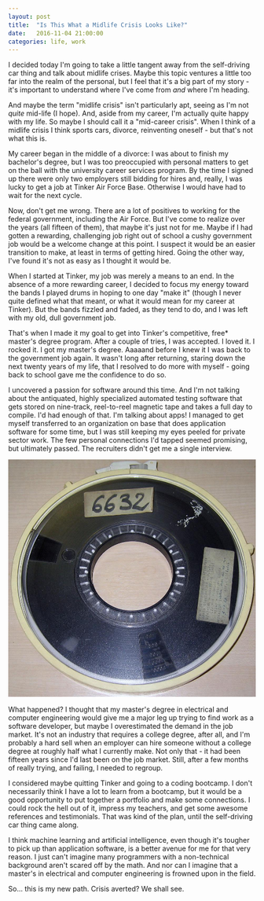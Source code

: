 ```yaml
---
layout: post
title:  "Is This What a Midlife Crisis Looks Like?"
date:   2016-11-04 21:00:00 
categories: life, work
---
```


I decided today I'm going to take a little tangent away from the self-driving car thing and talk about midlife crises. Maybe this topic ventures a little too far into the realm of the personal, but I feel that it's a big part of my story - it's important to understand where I've come from *and* where I'm heading.

And maybe the term "midlife crisis" isn't particularly apt, seeing as I'm not *quite* mid-life (I hope). And, aside from my career, I'm actually quite happy with my life. So maybe I should call it a "mid-career crisis". When I think of a midlife crisis I think sports cars, divorce, reinventing oneself - but that's not what this is.

My career began in the middle of a divorce: I was about to finish my bachelor's degree, but I was too preoccupied with personal matters to get on the ball with the university career services program. By the time I signed up there were only two employers still bidding for hires and, really, I was lucky to get a job at Tinker Air Force Base. Otherwise I would have had to wait for the next cycle.

Now, don't get me wrong. There are a lot of positives to working for the federal government, including the Air Force. But I've come to realize over the years (all fifteen of them), that maybe it's just not for me. Maybe if I had gotten a rewarding, challenging job right out of school a cushy government job would be a welcome change at this point. I suspect it would be an easier transition to make, at least in terms of getting hired. Going the other way, I've found it's not as easy as I thought it would be.

When I started at Tinker, my job was merely a means to an end. In the absence of a more rewarding career, I decided to focus my energy toward the bands I played drums in hoping to one day "make it" (though I never quite defined what that meant, or what it would mean for my career at Tinker). But the bands fizzled and faded, as they tend to do, and I was left with my old, dull government job. 

That's when I made it my goal to get into Tinker's competitive, free\* master's degree program. After a couple of tries, I was accepted. I loved it. I rocked it. I got my master's degree. Aaaaand before I knew it I was back to the government job again. It wasn't long after returning, staring down the next twenty years of my life, that I resolved to do more with myself - going back to school gave me the confidence to do so.

I uncovered a passion for software around this time. And I'm not talking about the antiquated, highly specialized automated testing software that gets stored on nine-track, reel-to-reel magnetic tape and takes a full day to compile. I'd had enough of that. I'm talking about apps! I managed to get myself transferred to an organization on base that does application software for some time, but I was still keeping my eyes peeled for private sector work. The few personal connections I'd tapped seemed promising, but ultimately passed. The recruiters didn't get me a single interview. 

![old school tape reel](/images/9-track.jpg "9-track tape")

What happened? I thought that my master's degree in electrical and computer engineering would give me a major leg up trying to find work as a software developer, but maybe I overestimated the demand in the job market. It's not an industry that requires a college degree, after all, and I'm probably a hard sell when an employer can hire someone without a college degree at roughly half what I currently make. Not only that - it had been fifteen years since I'd last been on the job market. Still, after a few months of really trying, and failing, I needed to regroup.

I considered maybe quitting Tinker and going to a coding bootcamp. I don't necessarily think I have a lot to learn from a bootcamp, but it would be a good opportunity to put together a portfolio and make some connections. I could rock the hell out of it, impress my teachers, and get some awesome references and testimonials. That was kind of the plan, until the self-driving car thing came along.

I think machine learning and artificial intelligence, even though it's tougher to pick up than application software, is a better avenue for me for that very reason. I just can't imagine many programmers with a non-technical background aren't scared off by the math. And nor can I imagine that a master's in electrical and computer engineering is frowned upon in the field.

So... this is my new path. Crisis averted? We shall see.
